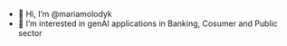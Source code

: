 - 👋 Hi, I’m @mariamolodyk
- 👀 I’m interested in genAI applications in Banking, Cosumer and Public sector
<!---
mariamolodyk/mariamolodyk is a ✨ special ✨ repository because its `README.md` (this file) appears on your GitHub profile.
You can click the Preview link to take a look at your changes.
--->
